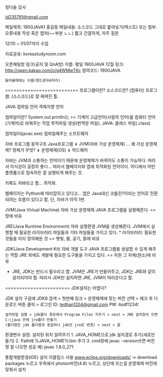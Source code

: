 정다솔 강사

id235791@gmail.com

메일제목: 1900JAVA1 홍길동
메일내용: 소스코드 그대로 붙여넣기(텍스트)
또는 첨부. 오류내용 작성 혹은 캡처(~~부분 ㄴㄴ)
짧고 간결하게, 자주 질문

12/10 ~ 01/07까지 수업


자료공유: koreastudyroom.com

오픈채팅방 링크(공지 및 QnA방)
    이름: 평일 1900JAVA 12월
    링크: http://open.kakao.com/o/g4WMwTKc
    참여코드: 1900JAVA

    들어올때에는 이름(핸드폰뒤4자리)

==========================
프로그램이란?
소스코드란?
(컴퓨터) 프로그램: (소스코드)로 잘 짜여진 툴.

JAVA
    컴파일 언어
    객체지향 언어

컴파일이란?
    System.out.println(); >> 기계어
    고급언어(사람의 언어)를 컴퓨터 언어(기계어)로 바꿔주는 작업
    목적파일 생성(번역문 파일), JAVA: 클래스 파일(.class)

컴파일러(javac.exe)
    컴파일해주는 소프트웨어
    
자바 프로그램 동작구조
    Java프로그램
    ↡
    JVM(자바 가상 운영체제)  ... 왜 가상 운영체제? 정체가 무엇?
    ↡
    운영체제(OS)
    ↡
    하드웨어

자바는 JVM과 소통하는 언어이기 때문에 운영체제가 바뀌어도 소통이 가능하다.
따라서 이식성이 굉장히 좋다... 따라서 웹페이지와 앱에 최적화된 언어이다.
어디에서 어떤 플랫폼으로 접속하든 잘 실행되게 해주는 것.

카톡도 자바라고 함...
최적화.

웹페이지는 Python에 따라잡히고 있다고...
앱은 Java대신 코틀린?이라는 언어로 전환되려는 흐름이 있다고 함.
단, 자바가 아직 1번.

JVM(Java Virtual Machine)
    자바 가상 운영체제
    JAVA 프로그램을 실행해준다.
    => 땅에 비유

JRE(Java Runtime Environment)
    자바 실행환경
    JVM을 생성해준다.
    JVM에서 실행할 때 필요한 라이브러리 파일들과
    기타 파일들을 가지고 있다.
    * 라이브러리: 필요한 것들을 미리 정의해둔 것
    => 햇빛, 물, 공기, 흙에 비유

JDK(Java Development Kit)
    자바 개발 도구
    JAVA 프로그램을 생설할 수 있게 해주는 역할
    JRE 외에도 개발에 필요한 도구들을 가지고 있다.
    => 자원 그 자체(원소)에 비유

* JRE, JDK는 반드시 필수라고 함. JVM은 JRE가 만들어주고, JDK는 JRE와 같이 설치되어야 함. 
    따라서 JDK만 설치하면 JRE, JVM이 따라온다고 함.

=======================
JDK설치는 어렵다?

JDK 설치
    구글에 JDK8 검색 > 첫번째 링크 > 운영체제에 맞는 버전 선택 > 체크 후 다운로드 버튼 클릭 > 로그인
    ID: tedhan1204@gmail.com
    PW: Asdf1234!

    설치파일 실행 > jdk폴더 경로에서 Program Files 지우기 > next > JRE 설치창이 뜨면 C:\java 안에 jre폴더 만들기
    (폴더명은 jdk 폴더명과 동일하나 jdk만 jre로 변경) > next > 끝

환경변수 설정: 설치된 위치 알려주기
    1. JAVA_HOME으로 jdk 설치경로 추가(새로만들기)
    2. Path에 %JAVA_HOME%\bin 추가
    3. cmd창에 javac -version쓰면 버전명 잘 나오면 성공
        예) javac 1.8.0_271

통합개발환경(IDE) 설치
    이클립스 사용
    www.eclips.org/downloads/ -> download packages 누르고 우측에서 photon버전(4.8) 누르고, 상단에 뜨는걸
    운영체제 버전에 맞춰서 설치

    
    